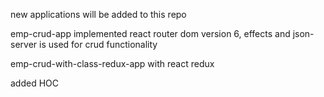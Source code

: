 new applications will be added to this repo

emp-crud-app implemented react router dom version 6, effects and json-server is used for crud functionality

emp-crud-with-class-redux-app with react redux

added HOC
